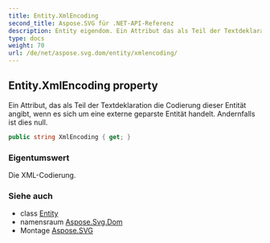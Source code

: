 ```yaml
---
title: Entity.XmlEncoding
second_title: Aspose.SVG für .NET-API-Referenz
description: Entity eigendom. Ein Attribut das als Teil der Textdeklaration die Codierung dieser Entität angibt wenn es sich um eine externe geparste Entität handelt. Andernfalls ist dies null.
type: docs
weight: 70
url: /de/net/aspose.svg.dom/entity/xmlencoding/
---
```

## Entity.XmlEncoding property

Ein Attribut, das als Teil der Textdeklaration die Codierung dieser Entität angibt, wenn es sich um eine externe geparste Entität handelt. Andernfalls ist dies null.

```csharp
public string XmlEncoding { get; }
```

### Eigentumswert

Die XML-Codierung.

### Siehe auch

* class [Entity](../)
* namensraum [Aspose.Svg.Dom](../../entity/)
* Montage [Aspose.SVG](../../../)


